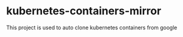 # kubernetes-containers-mirror

This project is used to auto clone kubernetes containers from google